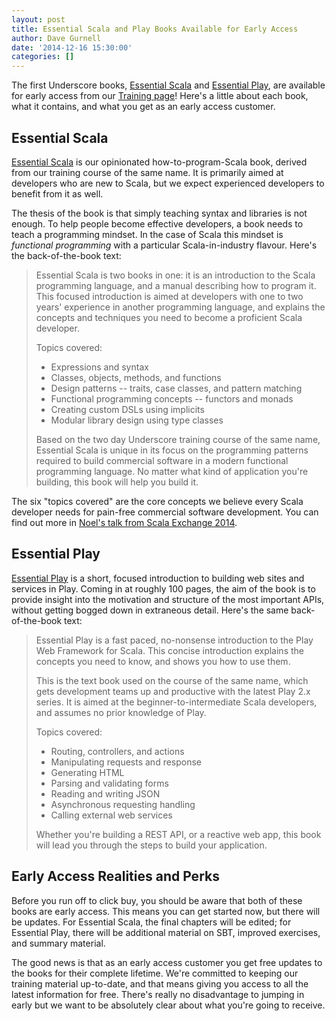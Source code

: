 ```yaml
---
layout: post
title: Essential Scala and Play Books Available for Early Access
author: Dave Gurnell
date: '2014-12-16 15:30:00'
categories: []
---
```


The first Underscore books, [Essential Scala] and [Essential Play], are available for early access from our [Training page]! Here's a little about each book, what it contains, and what you get as an early access customer.

<!-- break -->

## Essential Scala

[Essential Scala] is our opinionated how-to-program-Scala book, derived from our training course of the same name. It is primarily aimed at developers who are new to Scala, but we expect experienced developers to benefit from it as well.

The thesis of the book is that simply teaching syntax and libraries is not enough. To help people become effective developers, a book needs to teach a programming mindset. In the case of Scala this mindset is *functional programming* with a particular Scala-in-industry flavour. Here's the back-of-the-book text:

> Essential Scala is two books in one: it is an introduction to the Scala programming language, and a manual describing how to program it. This focused introduction is aimed at developers with one to two years' experience in another programming language, and explains the concepts and techniques you need to become a proficient Scala developer.
>
> Topics covered:
>
> - Expressions and syntax
> - Classes, objects, methods, and functions
> - Design patterns -- traits, case classes, and pattern matching
> - Functional programming concepts -- functors and monads
> - Creating custom DSLs using implicits
> - Modular library design using type classes
>
> Based on the two day Underscore training course of the same name, Essential Scala is unique in its focus on the programming patterns required to build commercial software in a modern functional programming language. No matter what kind of application you're building, this book will help you build it.

The six "topics covered" are the core concepts we believe every Scala developer needs for pain-free commercial software development. You can find out more in [Noel's talk from Scala Exchange 2014].

## Essential Play

[Essential Play] is a short, focused introduction to building web sites and services in Play. Coming in at roughly 100 pages, the aim of the book is to provide insight into the motivation and structure of the most important APIs, without getting bogged down in extraneous detail. Here's the same back-of-the-book text:

> Essential Play is a fast paced, no-nonsense introduction to the Play Web Framework for Scala. This concise introduction explains the concepts you need to know, and shows you how to use them.
>
> This is the text book used on the course of the same name, which gets development teams up and productive with the latest Play 2.x series. It is aimed at the beginner-to-intermediate Scala developers, and assumes no prior knowledge of Play.
>
> Topics covered:
>
> * Routing, controllers, and actions
> * Manipulating requests and response
> * Generating HTML
> * Parsing and validating forms
> * Reading and writing JSON
> * Asynchronous requesting handling
> * Calling external web services
>
> Whether you're building a REST API, or a reactive web app, this book will lead you through the steps to build your application.

## Early Access Realities and Perks

Before you run off to click buy, you should be aware that both of these books are early access. This means you can get started now, but there will be updates. For Essential Scala, the final chapters will be edited; for Essential Play, there will be additional material on SBT, improved exercises, and summary material.

The good news is that as an early access customer you get free updates to the books for their complete lifetime. We're committed to keeping our training material up-to-date, and that means giving you access to all the latest information for free. There's really no disadvantage to jumping in early but we want to be absolutely clear about what you're going to receive.

[Essential Scala]: http://underscore.io/training/courses/essential-scala
[Essential Play]: http://underscore.io/training/courses/essential-play
[Training page]: http://underscore.io/training
[Noel's talk from Scala Exchange 2014]: https://skillsmatter.com/skillscasts/5844-essential-scala-six-core-concepts-for-learning-scala
